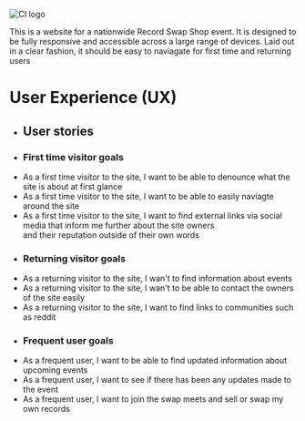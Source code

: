 ![CI logo](https://codeinstitute.s3.amazonaws.com/fullstack/ci_logo_small.png)

This is a website for a nationwide Record Swap Shop event. It is designed to be fully responsive and accessible across a large range of devices. Laid out in a clear fashion, it should be easy to naviagate for first time and returning users 


# User Experience (UX) 

* ## User stories

* ### First time visitor goals
    
-   As a first time visitor to the site, I want to be able to denounce what the site is about at first glance
-   As a first time visitor to the site, I want to be able to easily naviagte around the site
-   As a first time visitor to the site, I want to find external links via social media that inform me further about the site owners  
    and their reputation outside of their own words

* ### Returning visitor goals

- As a returning visitor to the site, I wan't to find information about events
- As a returning visitor to the site, I wan't to be able to contact the owners of the site easily     
- As a returning visitor to the site, I want to find links to communities such as reddit 

* ### Frequent user goals

- As a frequent user, I want to be able to find updated information about upcoming events
- As a frequent user, I want to see if there has been any updates made to the event
- As a frequent user, I want to join the swap meets and sell or swap my own records
